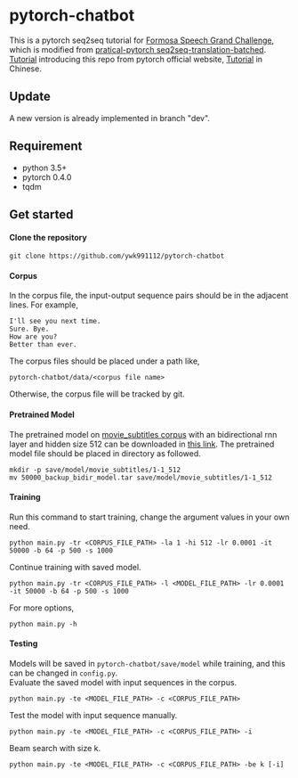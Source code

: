 # pytorch-chatbot
This is a pytorch seq2seq tutorial for [Formosa Speech Grand Challenge](https://fgc.stpi.narl.org.tw/activity/techai), which is modified from [pratical-pytorch seq2seq-translation-batched](https://github.com/spro/practical-pytorch/blob/master/seq2seq-translation/seq2seq-translation-batched.ipynb).  
[Tutorial](https://pytorch.org/tutorials/beginner/chatbot_tutorial.html) introducing this repo from pytorch official website, [Tutorial](https://fgc.stpi.narl.org.tw/activity/videoDetail/4b1141305df38a7c015e194f22f8015b) in Chinese.

## Update
A new version is already implemented in branch "dev".

## Requirement
* python 3.5+
* pytorch 0.4.0
* tqdm

## Get started
#### Clone the repository
```
git clone https://github.com/ywk991112/pytorch-chatbot
```
#### Corpus
In the corpus file, the input-output sequence pairs should be in the adjacent lines. For example, 
```
I'll see you next time.
Sure. Bye.
How are you?
Better than ever.
```
The corpus files should be placed under a path like,
```
pytorch-chatbot/data/<corpus file name>
```
Otherwise, the corpus file will be tracked by git.
#### Pretrained Model
The pretrained model on [movie\_subtitles corpus](https://www.space.ntu.edu.tw/navigate/s/229EDD285D994B82B72CEDE5B5CA0CE0QQY) with an bidirectional rnn layer and
hidden size 512 can be downloaded in [this link](https://www.space.ntu.edu.tw/navigate/s/D287C8C95A0B4877B8666A45D5D318C0QQY).
The pretrained model file should be placed in directory as followed.
```
mkdir -p save/model/movie_subtitles/1-1_512
mv 50000_backup_bidir_model.tar save/model/movie_subtitles/1-1_512
```
#### Training
Run this command to start training, change the argument values in your own need.
```
python main.py -tr <CORPUS_FILE_PATH> -la 1 -hi 512 -lr 0.0001 -it 50000 -b 64 -p 500 -s 1000
```
Continue training with saved model.
```
python main.py -tr <CORPUS_FILE_PATH> -l <MODEL_FILE_PATH> -lr 0.0001 -it 50000 -b 64 -p 500 -s 1000
```
For more options,
```
python main.py -h
```
#### Testing
Models will be saved in `pytorch-chatbot/save/model` while training, and this can be changed in `config.py`.  
Evaluate the saved model with input sequences in the corpus.
```
python main.py -te <MODEL_FILE_PATH> -c <CORPUS_FILE_PATH>
```
Test the model with input sequence manually.
```
python main.py -te <MODEL_FILE_PATH> -c <CORPUS_FILE_PATH> -i
```
Beam search with size k.
```
python main.py -te <MODEL_FILE_PATH> -c <CORPUS_FILE_PATH> -be k [-i] 
```
